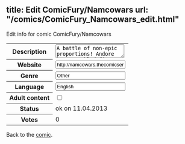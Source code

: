 title: Edit ComicFury/Namcowars
url: "/comics/ComicFury_Namcowars_edit.html"
---
Edit info for comic ComicFury/Namcowars

<form name="comic" action="http://gaepostmail.appengine.com/comic" name="post">
<table class="comicinfo">
<tr>
<th>Description</th><td><textarea name="description">A battle of non-epic proportions! Andore has assembled five classic Namco armies to fight in a competition to prove which is the most powerful! Updates Tue/Thu/Sat.</textarea></td>
</tr>
<tr>
<th>Website</th><td><input type="text" name="url" value="http://namcowars.thecomicseries.com/"/></td>
</tr>
<tr>
<th>Genre</th><td><input type="text" name="genre" value="Other"/></td>
</tr>
<tr>
<th>Language</th><td><input type="text" name="language" value="English"/></td>
</tr>
<tr>
<th>Adult content</th><td><input type="checkbox" name="adult" value="adult" /></td>
</tr>
<tr>
<th>Status</th><td>ok on 11.04.2013</td>
</tr>
<tr>
<th>Votes</th><td>0</div></td>
</tr>
</table>
</form>

Back to the [comic](/comics/ComicFury_Namcowars.html).
